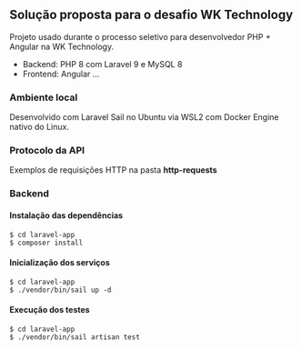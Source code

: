 ## Solução proposta para o desafio WK Technology

Projeto usado durante o processo seletivo para desenvolvedor PHP + Angular na WK Technology.

- Backend: PHP 8 com Laravel 9 e MySQL 8
- Frontend: Angular ...

### Ambiente local

Desenvolvido com Laravel Sail no Ubuntu via WSL2 com Docker Engine nativo do Linux.

### Protocolo da API

Exemplos de requisições HTTP na pasta **http-requests**

### Backend
#### Instalação das dependências
```
$ cd laravel-app
$ composer install
```

#### Inicialização dos serviços
```
$ cd laravel-app
$ ./vendor/bin/sail up -d
```

#### Execução dos **testes**
```
$ cd laravel-app
$ ./vendor/bin/sail artisan test
```
